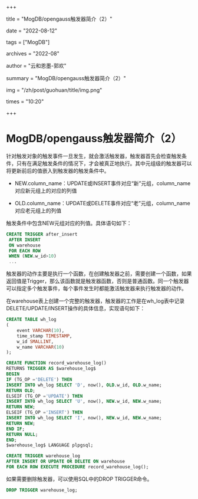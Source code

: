 +++

title = "MogDB/opengauss触发器简介（2）" 

date = "2022-08-12" 

tags = ["MogDB"] 

archives = "2022-08" 

author = "云和恩墨-郭欢" 

summary = "MogDB/opengauss触发器简介（2）"

img = "/zh/post/guohuan/title/img.png" 

times = "10:20"

+++

# MogDB/opengauss触发器简介（2）

针对触发对象的触发事件一旦发生，就会激活触发器，触发器首先会检查触发条件，只有在满足触发条件的情况下，才会被真正地执行。其中元组级的触发器可以将更新前后的值嵌入到触发器的触发条件中。

- NEW.column_name：UPDATE或INSERT事件对应“新”元组，column_name对应新元组上的对应的列值

- OLD.column_name：UPDATE或DELETE事件对应“老”元组，column_name对应老元组上的列值

触发条件中包含NEW元组对应的列值。具体语句如下：

```sql
CREATE TRIGGER after_insert
 AFTER INSERT
 ON warehouse
 FOR EACH ROW
 WHEN (NEW.w_id>10)
 ...
```

触发器的动作主要是执行一个函数，在创建触发器之前，需要创建一个函数，如果返回值是Trigger，那么该函数就是触发器函数，否则是普通函数。同一个触发器可以指定多个触发事件，每个事件发生时都能激活触发器来执行触发器的动作。

在warehouse表上创建一个完整的触发器，触发器的工作是在wh_log表中记录DELETE/UPDATE/INSERT操作的具体信息，实现语句如下：

```sql
CREATE TABLE wh_log
(
    event VARCHAR(10),
    time_stamp TIMESTAMP,
    w_id SMALLINT,
    w_name VARCHAR(10)
);

CREATE FUNCTION record_warehouse_log()
RETURNS TRIGGER AS $warehouse_log$
BEGIN
IF (TG_OP ='DELETE') THEN
INSERT INTO wh_log SELECT 'D', now(), OLD.w_id, OLD.w_name;
RETURN OLD;
ELSEIF (TG_OP ='UPDATE') THEN
INSERT INTO wh_log SELECT 'U', now(), NEW.w_id, NEW.w_name;
RETURN NEW;
ELSEIF (TG_OP ='INSERT') THEN
INSERT INTO wh_log SELECT 'I', now(), NEW.w_id, NEW.w_name;
RETURN NEW;
END IF;
RETURN NULL;
END;
$warehouse_log$ LANGUAGE plpgsql;

CREATE TRIGGER warehouse_log
AFTER INSERT OR UPDATE OR DELETE ON warehouse
FOR EACH ROW EXECUTE PROCEDURE record_warehouse_log();
```

如果需要删除触发器，可以使用SQL中的DROP TRIGGER命令。

```sql
DROP TRIGGER warehouse_log;
```

